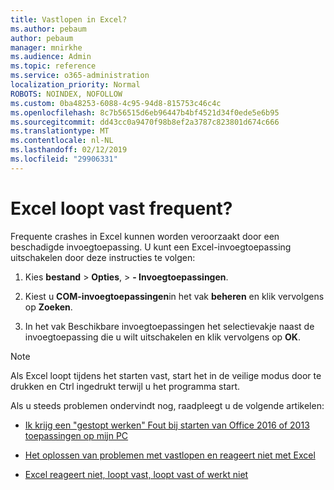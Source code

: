 ```yaml
---
title: Vastlopen in Excel?
ms.author: pebaum
author: pebaum
manager: mnirkhe
ms.audience: Admin
ms.topic: reference
ms.service: o365-administration
localization_priority: Normal
ROBOTS: NOINDEX, NOFOLLOW
ms.custom: 0ba48253-6088-4c95-94d8-815753c46c4c
ms.openlocfilehash: 8c7b56515d6eb96447b4bf4521d34f0ede5e6b95
ms.sourcegitcommit: dd43cc0a9470f98b8ef2a3787c823801d674c666
ms.translationtype: MT
ms.contentlocale: nl-NL
ms.lasthandoff: 02/12/2019
ms.locfileid: "29906331"
---
```

# <a name="frequent-excel-crashes"></a>Excel loopt vast frequent?

Frequente crashes in Excel kunnen worden veroorzaakt door een beschadigde invoegtoepassing. U kunt een Excel-invoegtoepassing uitschakelen door deze instructies te volgen:
  
1. Kies **bestand** \> **Opties**, \> **- Invoegtoepassingen**.
    
2. Kiest u **COM-invoegtoepassingen**in het vak **beheren** en klik vervolgens op **Zoeken**.
    
3. In het vak Beschikbare invoegtoepassingen het selectievakje naast de invoegtoepassing die u wilt uitschakelen en klik vervolgens op **OK**.
    
> [!NOTE]
> Als Excel loopt tijdens het starten vast, start het in de veilige modus door te drukken en Ctrl ingedrukt terwijl u het programma start. 
  
Als u steeds problemen ondervindt nog, raadpleegt u de volgende artikelen:
  
- [Ik krijg een "gestopt werken" Fout bij starten van Office 2016 of 2013 toepassingen op mijn PC](https://support.office.com/article/52bd7985-4e99-4a35-84c8-2d9b8301a2fa.aspx)
    
- [Het oplossen van problemen met vastlopen en reageert niet met Excel](https://support.microsoft.com/help/2758592/how-to-troubleshoot-crashing-and-not-responding-issues-with-excel)
    
- [Excel reageert niet, loopt vast, loopt vast of werkt niet](https://support.office.com/article/37e7d3c9-9e84-40bf-a805-4ca6853a1ff4.aspx)
    
